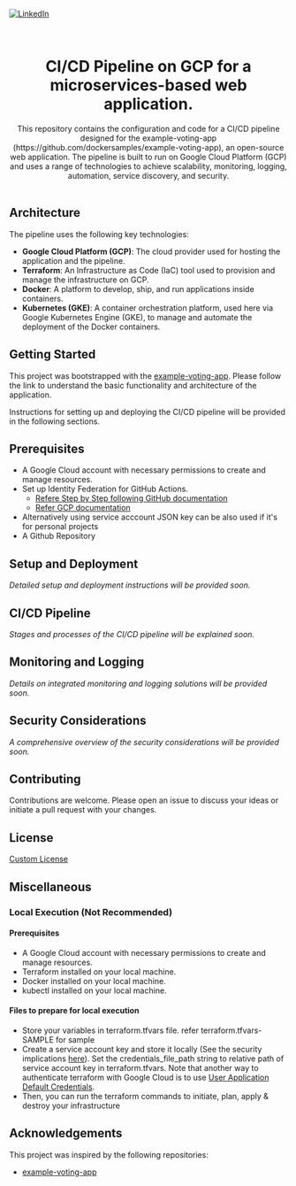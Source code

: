 <!-- PROJECT SHIELDS -->
[![LinkedIn][linkedin-shield]][linkedin-url]


<!-- PROJECT LOGO -->
<br />
<p align="center">

  <h1 align="center">CI/CD Pipeline on GCP for a microservices-based web application.</h1>

  <p align="center">
This repository contains the configuration and code for a CI/CD pipeline designed for the example-voting-app (https://github.com/dockersamples/example-voting-app), an open-source web application. The pipeline is built to run on Google Cloud Platform (GCP) and uses a range of technologies to achieve scalability, monitoring, logging, automation, service discovery, and security.
    <br />
    <br />
  </p>
</p>


## Architecture

The pipeline uses the following key technologies:

- **Google Cloud Platform (GCP)**: The cloud provider used for hosting the application and the pipeline.
- **Terraform**: An Infrastructure as Code (IaC) tool used to provision and manage the infrastructure on GCP.
- **Docker**: A platform to develop, ship, and run applications inside containers.
- **Kubernetes (GKE)**: A container orchestration platform, used here via Google Kubernetes Engine (GKE), to manage and automate the deployment of the Docker containers.

## Getting Started

This project was bootstrapped with the [example-voting-app](https://github.com/dockersamples/example-voting-app). Please follow the link to understand the basic functionality and architecture of the application.

Instructions for setting up and deploying the CI/CD pipeline will be provided in the following sections.

## Prerequisites

- A Google Cloud account with necessary permissions to create and manage resources.
- Set up Identity Federation for GitHub Actions. 
    - [Refere Step by Step following GitHub documentation](https://github.com/google-github-actions/auth?tab=readme-ov-file#workload-identity-federation-through-a-service-account)
    - [Refer GCP documentation](https://cloud.google.com/iam/docs/workload-identity-federation)
- Alternatively using service acccount JSON key can be also used if it's for personal projects
- A Github Repository



## Setup and Deployment

*Detailed setup and deployment instructions will be provided soon.*

## CI/CD Pipeline

*Stages and processes of the CI/CD pipeline will be explained soon.*

## Monitoring and Logging

*Details on integrated monitoring and logging solutions will be provided soon.*

## Security Considerations

*A comprehensive overview of the security considerations will be provided soon.*

## Contributing

Contributions are welcome. Please open an issue to discuss your ideas or initiate a pull request with your changes.

## License

[Custom License](./LICENSE)


## Miscellaneous

### Local Execution (Not Recommended)

#### Prerequisites
- A Google Cloud account with necessary permissions to create and manage resources.
- Terraform installed on your local machine.
- Docker installed on your local machine.
- kubectl installed on your local machine.

#### Files to prepare for local execution
* Store your variables in terraform.tfvars file. refer terraform.tfvars-SAMPLE for sample
* Create a service account key and store it locally (See the security implications [here](https://cloud.google.com/iam/docs/migrate-from-service-account-keys)). Set the credentials_file_path string to relative path of service account key in terraform.tfvars. Note that another way to authenticate terraform with Google Cloud is to use [User Application Default Credentials](https://registry.terraform.io/providers/hashicorp/google/latest/docs/guides/provider_reference#running-terraform-on-your-workstation). 
* Then, you can run the terraform commands to initiate, plan, apply & destroy your infrastructure


## Acknowledgements

This project was inspired by the following repositories:

- [example-voting-app](https://github.com/dockersamples/example-voting-app)



<!-- MARKDOWN LINKS & IMAGES -->
<!-- https://www.markdownguide.org/basic-syntax/#reference-style-links -->
[linkedin-shield]: https://img.shields.io/badge/LinkedIn-0077B5?style=for-the-badge&logo=linkedin&logoColor=white
[linkedin-url]: https://www.linkedin.com/in/vikram-kushwaha/